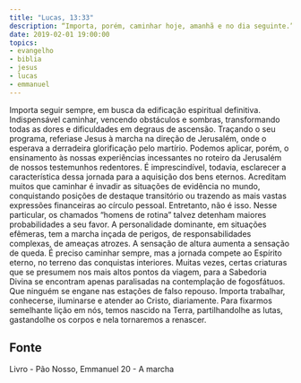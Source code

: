 ```yaml
---
title: "Lucas, 13:33"
description: “Importa, porém, caminhar hoje, amanhã e no dia seguinte.” - Jesus 
date: 2019-02-01 19:00:00
topics: 
- evangelho
- biblia
- jesus
- lucas
- emmanuel
---
```


Importa seguir sempre, em busca da edificação espiritual definitiva.
Indispensável caminhar, vencendo obstáculos e sombras, transformando
todas as dores e dificuldades em degraus de ascensão.
Traçando o seu programa, referia­se Jesus à marcha na direção de
Jerusalém, onde o esperava a derradeira glorificação pelo martírio. Podemos aplicar,
porém, o ensinamento às nossas experiências incessantes no roteiro da Jerusalém de
nossos testemunhos redentores.
É imprescindível, todavia, esclarecer a característica dessa jornada para a
aquisição dos bens eternos.
Acreditam muitos que caminhar é invadir as situações de evidência no
mundo, conquistando posições de destaque transitório ou trazendo as mais vastas
expressões financeiras ao círculo pessoal.
Entretanto, não é isso.
Nesse particular, os chamados “homens de rotina” talvez detenham maiores
probabilidades a seu favor.
A personalidade dominante, em situações efêmeras, tem a marcha inçada de
perigos, de responsabilidades complexas, de ameaças atrozes. A sensação de altura
aumenta a sensação de queda.
É preciso caminhar sempre, mas a jornada compete ao Espírito eterno, no
terreno das conquistas interiores.
Muitas vezes, certas criaturas que se presumem nos mais altos pontos da
viagem, para a Sabedoria Divina se encontram apenas paralisadas na contemplação
de fogos­fátuos.
Que ninguém se engane nas estações de falso repouso.
Importa trabalhar, conhecer­se, iluminar­se e atender ao Cristo,
diariamente. Para fixarmos semelhante lição em nós, temos nascido na Terra,
partilhando­lhe as lutas, gastando­lhe os corpos e nela tornaremos a renascer.




## Fonte
Livro - Pão Nosso, Emmanuel
20 - A marcha
